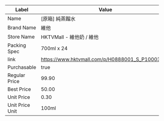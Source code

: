 | Label           | Value                                           |
| --------------- | ----------------------------------------------- |
| Name            | [原箱] 純蒸餾水                                       |
| Brand Name      | 維他                                              |
| Store Name      | HKTVMall - 維他奶 / 維他                             |
| Packing Spec    | 700ml x 24                                      |
| link            | https://www.hktvmall.com/p/H0888001_S_P10003353 |
| Purchasable     | true                                            |
| Regular Price   | 99.90                                           |
| Best Price      | 50.00                                           |
| Unit Price      | 0.30                                            |
| Unit Price Unit | 100ml                                           |
